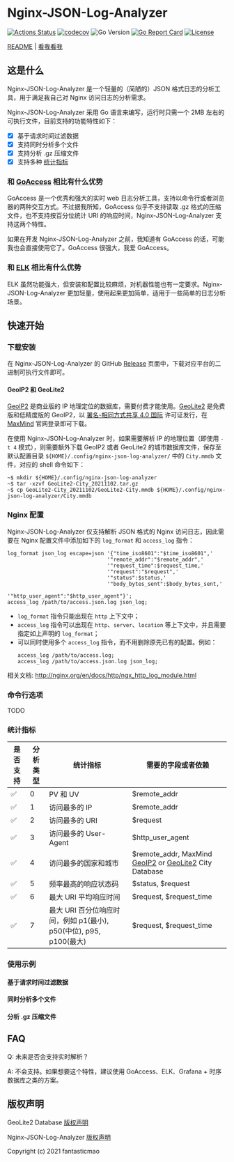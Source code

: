 # Nginx-JSON-Log-Analyzer

[![Actions Status](https://github.com/fantasticmao/nginx-json-log-analyzer/workflows/ci/badge.svg)](https://github.com/fantasticmao/nginx-json-log-analyzer/actions)
[![codecov](https://codecov.io/gh/fantasticmao/nginx-json-log-analyzer/branch/main/graph/badge.svg)](https://codecov.io/gh/fantasticmao/nginx-json-log-analyzer)
![Go Version](https://img.shields.io/github/go-mod/go-version/fantasticmao/nginx-json-log-analyzer)
[![Go Report Card](https://goreportcard.com/badge/github.com/fantasticmao/nginx-json-log-analyzer)](https://goreportcard.com/report/github.com/fantasticmao/nginx-json-log-analyzer)
[![License](https://img.shields.io/github/license/fantasticmao/nginx-json-log-analyzer)](https://github.com/fantasticmao/nginx-json-log-analyzer/blob/main/LICENSE)

[README](README.md) | [看我看我](README_ZH.md)

## 这是什么

Nginx-JSON-Log-Analyzer 是一个轻量的（简陋的）JSON 格式日志的分析工具，用于满足我自己对 Nginx 访问日志的分析需求。

Nginx-JSON-Log-Analyzer 采用 Go 语言来编写，运行时只需一个 2MB 左右的可执行文件，目前支持的功能特性如下：

- [x] 基于请求时间过滤数据
- [x] 支持同时分析多个文件
- [x] 支持分析 .gz 压缩文件
- [x] 支持多种 [统计指标](#统计指标)

### 和 [GoAccess](https://goaccess.io/) 相比有什么优势

GoAccess 是一个优秀和强大的实时 web 日志分析工具，支持以命令行或者浏览器的两种交互方式。不过据我所知，GoAccess 似乎不支持读取 .gz 格式的压缩文件，也不支持按百分位统计 URI 的响应时间，Nginx-JSON-Log-Analyzer 支持这两个特性。

如果在开发 Nginx-JSON-Log-Analyzer 之前，我知道有 GoAccess 的话，可能我也会直接使用它了。GoAccess 很强大，我爱 GoAccess。

### 和 [ELK](https://www.elastic.co/cn/what-is/elk-stack) 相比有什么优势

ELK 虽然功能强大，但安装和配置比较麻烦，对机器性能也有一定要求。Nginx-JSON-Log-Analyzer 更加轻量，使用起来更加简单，适用于一些简单的日志分析场景。

## 快速开始

### 下载安装

在 Nginx-JSON-Log-Analyzer 的 GitHub [Release](https://github.com/fantasticmao/nginx-json-log-analyzer/releases) 页面中，下载对应平台的二进制可执行文件即可。

#### GeoIP2 和 GeoLite2

[GeoIP2](https://www.maxmind.com/en/geoip2-city) 是商业版的 IP 地理定位的数据库，需要付费才能使用。[GeoLite2](https://dev.maxmind.com/geoip/geolite2-free-geolocation-data) 是免费版和低精度版的 GeoIP2，以 [署名-相同方式共享 4.0 国际](https://creativecommons.org/licenses/by-sa/4.0/deed.zh) 许可证发行，在 [MaxMind](https://www.maxmind.com/en/accounts/current/geoip/downloads) 官网登录即可下载。

在使用 Nginx-JSON-Log-Analyzer 时，如果需要解析 IP 的地理位置（即使用 `-t 4` 模式），则需要额外下载 GeoIP2 或者 GeoLite2 的城市数据库文件，保存至默认配置目录 `${HOME}/.config/nginx-json-log-analyzer/` 中的 `City.mmdb` 文件，对应的 shell 命令如下：

```shell
~$ mkdir ${HOME}/.config/nginx-json-log-analyzer
~$ tar -xzvf GeoLite2-City_20211102.tar.gz
~$ cp GeoLite2-City_20211102/GeoLite2-City.mmdb ${HOME}/.config/nginx-json-log-analyzer/City.mmdb
```

### Nginx 配置

Nginx-JSON-Log-Analyzer 仅支持解析 JSON 格式的 Nginx 访问日志，因此需要在 Nginx 配置文件中添加如下的 `log_format` 和 `access_log` 指令：

```text
log_format json_log escape=json '{"time_iso8601":"$time_iso8601",'
                                '"remote_addr":"$remote_addr",'
                                '"request_time":$request_time,'
                                '"request":"$request",'
                                '"status":$status,'
                                '"body_bytes_sent":$body_bytes_sent,'
                                '"http_user_agent":"$http_user_agent"}';
access_log /path/to/access.json.log json_log;
```

- `log_format` 指令只能出现在 `http` 上下文中；
- `access_log` 指令可以出现在 `http`、`server`、`location` 等上下文中，并且需要指定如上声明的 `log_format`；
- 可以同时使用多个 `access_log` 指令，而不用删除原先已有的配置。例如：
    ```text
    access_log /path/to/access.log;
    access_log /path/to/access.json.log json_log;
    ```

相关文档: http://nginx.org/en/docs/http/ngx_http_log_module.html

### 命令行选项

TODO

### 统计指标

| 是否支持 | 分析类型 | 统计指标                                                           | 需要的字段或者依赖                                                                                                                                               |
| -------- | -------- | ------------------------------------------------------------------ | ---------------------------------------------------------------------------------------------------------------------------------------------------------------- |
| ✅       | 0        | PV 和 UV                                                           | $remote_addr                                                                                                                                                     |
| ✅       | 1        | 访问最多的 IP                                                      | $remote_addr                                                                                                                                                     |
| ✅       | 2        | 访问最多的 URI                                                     | $request                                                                                                                                                         |
| ✅       | 3        | 访问最多的 User-Agent                                              | $http_user_agent                                                                                                                                                 |
| ✅       | 4        | 访问最多的国家和城市                                               | $remote_addr, MaxMind [GeoIP2](https://www.maxmind.com/en/geoip2-city) or [GeoLite2](https://dev.maxmind.com/geoip/geolite2-free-geolocation-data) City Database |
| ✅       | 5        | 频率最高的响应状态码                                               | $status, $request                                                                                                                                                |
| ✅       | 6        | 最大 URI 平均响应时间                                              | $request, $request_time                                                                                                                                          |
| ✅       | 7        | 最大 URI 百分位响应时间，例如 p1(最小), p50(中位), p95, p100(最大) | $request, $request_time                                                                                                                                          |

### 使用示例

#### 基于请求时间过滤数据

#### 同时分析多个文件

#### 分析 .gz 压缩文件

####

## FAQ

Q: 未来是否会支持实时解析？

A: 不会支持。如果想要这个特性，建议使用 GoAccess、ELK、Grafana + 时序数据库之类的方案。

## 版权声明

GeoLite2 Database [版权声明](https://dev.maxmind.com/geoip/geolite2-free-geolocation-data#license)

Nginx-JSON-Log-Analyzer [版权声明](https://github.com/fantasticmao/nginx-json-log-analyzer/blob/main/LICENSE)

Copyright (c) 2021 fantasticmao